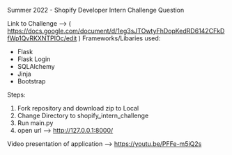 Summer 2022 - Shopify Developer Intern Challenge Question

Link to Challenge --> ( https://docs.google.com/document/d/1eg3sJTOwtyFhDopKedRD6142CFkDfWp1QvRKXNTPIOc/edit )
Frameworks/Libaries used:
- Flask
- Flask Login
- SQLAlchemy
- Jinja
- Bootstrap


Steps:
1. Fork repository and download zip to Local
2. Change Directory to shopify_intern_challenge
3. Run main.py
4. open url --> http://127.0.0.1:8000/ 

Video presentation of application --> https://youtu.be/PFFe-m5iQ2s
